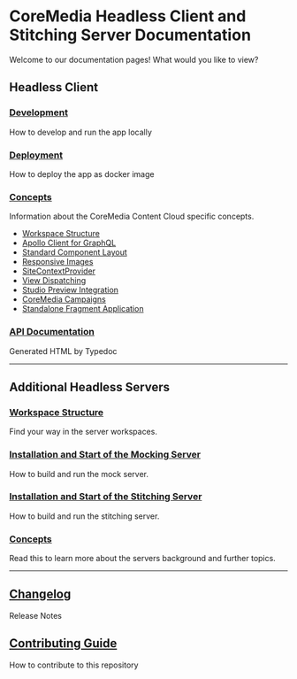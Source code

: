 # CoreMedia Headless Client and Stitching Server Documentation

Welcome to our documentation pages! What would you like to view?

## Headless Client

### [Development](apps/development.md)

How to develop and run the app locally

### [Deployment](apps/deployment.md)

How to deploy the app as docker image

### [Concepts](apps/concepts/README.md)

Information about the CoreMedia Content Cloud specific concepts.

   - [Workspace Structure](apps/concepts/structure.md)
   - [Apollo Client for GraphQL](apps/concepts/apollo.md)
   - [Standard Component Layout](apps/concepts/README.md#standard-component-layout)
   - [Responsive Images](apps/concepts/README.md#responsive-images)
   - [SiteContextProvider](apps/concepts/README.md#sitecontextprovider)
   - [View Dispatching](apps/concepts/view_dispatching.md)
   - [Studio Preview Integration](apps/concepts/preview.md)
   - [CoreMedia Campaigns](apps/concepts/campaigns.md)
   - [Standalone Fragment Application](apps/concepts/standalone.md)
   
### [API Documentation](../apps/spark/docs/index.html)

Generated HTML by Typedoc

---

## Additional Headless Servers

### [Workspace Structure](servers/structure.md)

Find your way in the server workspaces.

### [Installation and Start of the Mocking Server](servers/installation-mocking.md)

How to build and run the mock server.

### [Installation and Start of the Stitching Server](servers/installation-stitching.md)

How to build and run the stitching server.

### [Concepts](servers/concepts/README.md)

Read this to learn more about the servers background and further topics.

---

## [Changelog](../CHANGELOG.md)

Release Notes

## [Contributing Guide](../CONTRIBUTING.md)

How to contribute to this repository


